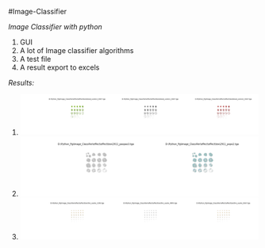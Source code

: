 #Image-Classifier

 *Image Classifier with python*

1. GUI 
2. A lot of Image classifier algorithms
3. A test file
4. A result export to excels 

*Results:*

1. ![image](https://github.com/LongJDoing/Python/blob/master/Image%20Classifier/Version_1.1/src/result/re/1/sequence_texture/similar_shape/077_0.png)
2. ![image](https://github.com/LongJDoing/Python/blob/master/Image%20Classifier/Version_1.1/src/result/re/1/sequence_texture/similar_shape/078_0.png)
3. ![image](https://github.com/LongJDoing/Python/blob/master/Image%20Classifier/Version_1.1/src/result/re/1/sequence_texture/similar_shape/190_0.png)
